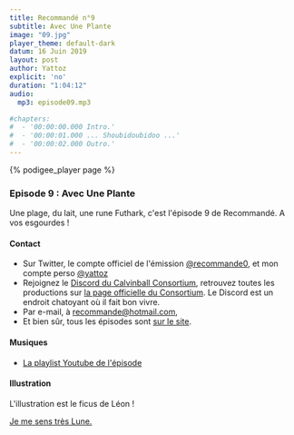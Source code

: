 ```yaml
---
title: Recommandé n°9
subtitle: Avec Une Plante
image: "09.jpg"
player_theme: default-dark
datum: 16 Juin 2019
layout: post
author: Yattoz
explicit: 'no'
duration: "1:04:12"
audio:
  mp3: episode09.mp3

#chapters:
#  - '00:00:00.000 Intro.'
#  - '00:00:01.000 ... Shoubidoubidoo ...'
#  - '00:00:02.000 Outro.'
---
```


{% podigee_player page %}

### Episode 9 : Avec Une Plante

Une plage, du lait, une rune Futhark, c'est l'épisode 9 de Recommandé. A vos esgourdes !

#### Contact

- Sur Twitter, le compte officiel de l'émission [@recommande0](https://twitter.com/recommande0), et mon compte perso [@yattoz](https://twitter.com/yattoz)
- Rejoignez le [Discord du Calvinball Consortium](https://discord.gg/4RnA9v7), retrouvez toutes les productions sur [la page officielle du Consortium](https://calvinballradio.wordpress.com/). Le Discord est un endroit chatoyant où il fait bon vivre.
- Par e-mail, à [recommande@hotmail.com](mailto:recommande@hotmail.com),
- Et bien sûr, tous les épisodes sont [sur le site](https://recommande.duckdns.org).

#### Musiques

  * [La playlist Youtube de l'épisode](https://www.youtube.com/playlist?list=PLNjXbZkItxtZ4asoWFKdcUmyUyC0ko5VZ)


#### Illustration

L'illustration est le ficus de Léon !


[Je me sens très Lune.](https://www.youtube.com/watch?v=YcNcYk-qYtc)
